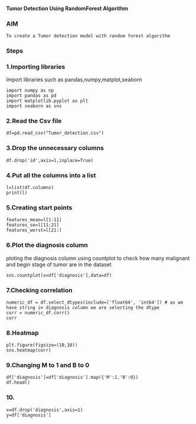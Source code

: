 #### Tumor Detection Using RandomForest Algorithm

### AIM

    To create a Tumor detection model with random forest algorithm
### Steps

### 1.Importing libraries

 Import libraries such as pandas,numpy,matplot,seaborn

 ```
import numpy as np
import pandas as pd
import matplotlib.pyplot as plt
import seaborn as sns
```

### 2.Read the Csv file

```
df=pd.read_csv("Tumor_detection.csv")
```

### 3.Drop the unnecessary columns

```
df.drop('id',axis=1,inplace=True)
```

### 4.Put all the columns into a list

```
l=list(df.columns)
print(l)
```

### 5.Creating start points
```
features_mean=l[1:11]
features_se=l[11:21]
features_worst=l[21:]
```

### 6.Plot the diagnosis column

 ploting the diagnosis column using countplot to check how many malignant and begin stage of tumor are in the dataset
 
 ```
 sns.countplot(x=df['diagnosis'],data=df)
```

### 7.Checking correlation

```
numeric_df = df.select_dtypes(include=['float64', 'int64']) # as we have string in diagnosis column we are selecting the dtype
corr = numeric_df.corr()
corr
```

### 8.Heatmap

```
plt.figure(figsize=(10,10))
sns.heatmap(corr)
```

### 9.Changing M to 1 and B to 0

```
df['diagnosis']=df['diagnosis'].map({'M':1,'B':0})
df.head()
```

### 10.

```
x=df.drop('diagnosis',axis=1)
y=df['diagnosis']






